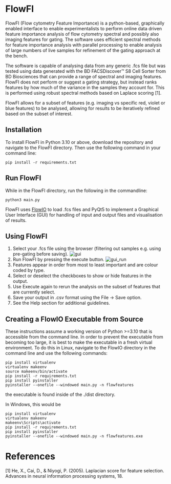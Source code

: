 # FlowFI

FlowFI (Flow cytometry Feature Importance) is a python-based, graphically enabled interface to enable experimentalists to perform online data driven feature importance analysis of flow cytometry spectral and possibly also imaging features for gating. The software uses efficient spectral methods for feature importance analysis with parallel processing to enable analysis of large numbers of live samples for refinement of the gating approach at the bench. 

The software is capable of analysing data from any generic .fcs file but was tested using data generated with the BD FACSDiscover™ S8 Cell Sorter from BD Biosciences that can provide a range of spectral and imaging features. FlowFI does not perform or suggest a gating strategy, but instead ranks features by how much of the variance in the samples they account for. This is performed using robust spectral methods based on Laplace scoring [1].

FlowFI allows for a subset of features (e.g. imaging vs specific red, violet or blue features) to be analysed, allowing for results to be iteratively refined based on the subset of interest.

## Installation
To install FlowFI in Python 3.10 or above, download the repository and navigate to the FlowFI directory. Then use the following command in your command line:

```
pip install -r requirements.txt
```

## Run FlowFI
While in the FlowFI directory, run the following in the commandline:
```
python3 main.py
```

FlowFI uses [FlowIO](https://github.com/whitews/FlowIO) to load .fcs files and PyQt5 to implement a Graphical User Interface (GUI) for handling of input and output files and visualisation of results.

## Using FlowFI
1. Select your .fcs file using the browser (filtering out samples e.g. using pre-gating before saving).
   ![gui](https://github.com/jameswilsenach/FlowFI/blob/main/gui.png?raw=true)
2. Run FlowFI by pressing the execute button.
   ![gui_run](https://github.com/jameswilsenach/FlowFI/blob/main/gui_run.png?raw=true)
3. Features appear in order from most to least important and are colour coded by type.
4. Select or deselect the checkboxes to show or hide features in the output.
5. Use Execute again to rerun the analysis on the subset of features that are currently select.
6. Save your output in .csv format using the File -> Save option.
7. See the Help section for additional guidelines.

## Creating a FlowIO Executable from Source
These instructions assume a working version of Python >=3.10 that is accessible from the command line. In order to prevent the executable from becoming too large, it is best to make the executable in a fresh virtual environment. To do this in Linux, navigate to the FlowIO directory in the command line and use the following commands:
```
pip install virtualenv
virtualenv makeenv
source makeenv/bin/activate
pip install -r requirements.txt
pip install pyinstaller
pyinstaller --onefile --windowed main.py -n flowfeatures
```
the executable is found inside of the ./dist directory.

In Windows, this would be
```
pip install virtualenv
virtualenv makeenv
makeenv\Scripts\activate
pip install -r requirements.txt
pip install pyinstaller
pyinstaller --onefile --windowed main.py -n flowfeatures.exe
```



# References
[1] He, X., Cai, D., & Niyogi, P. (2005). Laplacian score for feature selection. Advances in neural information processing systems, 18.
